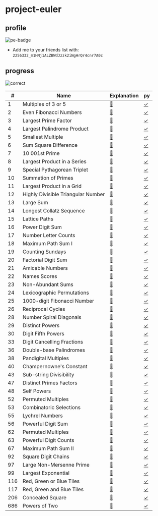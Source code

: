 # project-euler

## profile

![pe-badge](https://projecteuler.net/profile/haklee.png)

- Add me to your friends list with: `2256332_m1HNj1ALZBWdJzzk2iNgHrQr4cnr7A0c`

## progress

![correct](https://projecteuler.net/images/clipart/answer_correct.png)

| #  | Name | Explanation | py |
|----|------|-------------|----|
|1   |Multiples of 3 or 5|[📄](pe/1.md)|[✓](pe/1.py)|
|2   |Even Fibonacci Numbers|[📄](pe/2.md)|[✓](pe/2.py)|
|3   |Largest Prime Factor|[📄](pe/3.md)|[✓](pe/3.py)|
|4   |Largest Palindrome Product|[📄](pe/4.md)|[✓](pe/4.py)|
|5   |Smallest Multiple|[📄](pe/5.md)|[✓](pe/5.py)|
|6   |Sum Square Difference|[📄](pe/6.md)|[✓](pe/6.py)|
|7   |10 001st Prime|[📄](pe/7.md)|[✓](pe/7.py)|
|8   |Largest Product in a Series|[📄](pe/8.md)|[✓](pe/8.py)|
|9   |Special Pythagorean Triplet|[📄](pe/9.md)|[✓](pe/9.py)|
|10  |Summation of Primes|[📄](pe/10.md)|[✓](pe/10.py)|
|11  |Largest Product in a Grid|[📄](pe/11.md)|[✓](pe/11.py)|
|12  |Highly Divisible Triangular Number|[📄](pe/12.md)|[✓](pe/12.py)|
|13  |Large Sum|[📄](pe/13.md)|[✓](pe/13.py)|
|14  |Longest Collatz Sequence|[📄](pe/14.md)|[✓](pe/14.py)|
|15  |Lattice Paths|[📄](pe/15.md)|[✓](pe/15.py)|
|16  |Power Digit Sum|[📄](pe/16.md)|[✓](pe/16.py)|
|17  |Number Letter Counts|[📄](pe/17.md)|[✓](pe/17.py)|
|18  |Maximum Path Sum I|[📄](pe/18.md)|[✓](pe/18.py)|
|19  |Counting Sundays|[📄](pe/19.md)|[✓](pe/19.py)|
|20  |Factorial Digit Sum|[📄](pe/20.md)|[✓](pe/20.py)|
|21  |Amicable Numbers|[📄](pe/21.md)|[✓](pe/21.py)|
|22  |Names Scores|[📄](pe/22.md)|[✓](pe/22.py)|
|23  |Non-Abundant Sums|[📄](pe/23.md)|[✓](pe/23.py)|
|24  |Lexicographic Permutations|[📄](pe/24.md)|[✓](pe/24.py)|
|25  |1000-digit Fibonacci Number|[📄](pe/25.md)|[✓](pe/25.py)|
|26  |Reciprocal Cycles|[📄](pe/26.md)|[✓](pe/26.py)|
|28  |Number Spiral Diagonals|[📄](pe/28.md)|[✓](pe/28.py)|
|29  |Distinct Powers|[📄](pe/29.md)|[✓](pe/29.py)|
|30  |Digit Fifth Powers|[📄](pe/30.md)|[✓](pe/30.py)|
|33  |Digit Cancelling Fractions|[📄](pe/33.md)|[✓](pe/33.py)|
|36  |Double-base Palindromes|[📄](pe/36.md)|[✓](pe/36.py)|
|38  |Pandigital Multiples|[📄](pe/38.md)|[✓](pe/38.py)|
|40  |Champernowne's Constant|[📄](pe/40.md)|[✓](pe/40.py)|
|43  |Sub-string Divisibility|[📄](pe/43.md)|[✓](pe/43.py)|
|47  |Distinct Primes Factors|[📄](pe/47.md)|[✓](pe/47.py)|
|48  |Self Powers|[📄](pe/48.md)|[✓](pe/48.py)|
|52  |Permuted Multiples|[📄](pe/52.md)|[✓](pe/52.py)|
|53  |Combinatoric Selections|[📄](pe/53.md)|[✓](pe/53.py)|
|55  |Lychrel Numbers|[📄](pe/55.md)|[✓](pe/55.py)|
|56  |Powerful Digit Sum|[📄](pe/56.md)|[✓](pe/56.py)|
|62  |Permuted Multiples|[📄](pe/62.md)|[✓](pe/62.py)|
|63  |Powerful Digit Counts|[📄](pe/63.md)|[✓](pe/63.py)|
|67  |Maximum Path Sum II|[📄](pe/67.md)|[✓](pe/67.py)|
|92  |Square Digit Chains|[📄](pe/92.md)|[✓](pe/92.py)|
|97  |Large Non-Mersenne Prime|[📄](pe/97.md)|[✓](pe/97.py)|
|99  |Largest Exponential|[📄](pe/99.md)|[✓](pe/99.py)|
|116 |Red, Green or Blue Tiles|[📄](pe/116.md)|[✓](pe/116.py)|
|117 |Red, Green and Blue Tiles|[📄](pe/117.md)|[✓](pe/117.py)|
|206 |Concealed Square|[📄](pe/206.md)|[✓](pe/206.py)|
|686 |Powers of Two|[📄](pe/686.md)|[✓](pe/686.py)|
